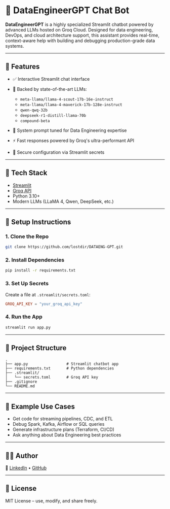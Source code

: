 # 🤖 DataEngineerGPT Chat Bot

**DataEngineerGPT** is a highly specialized Streamlit chatbot powered by advanced LLMs hosted on Groq Cloud. Designed for data engineering, DevOps, and cloud architecture support, this assistant provides real-time, context-aware help with building and debugging production-grade data systems.

---

## 🚀 Features

* ✅ Interactive Streamlit chat interface
* 🤖 Backed by state-of-the-art LLMs:

  * `meta-llama/llama-4-scout-17b-16e-instruct`
  * `meta-llama/llama-4-maverick-17b-128e-instruct`
  * `qwen-qwq-32b`
  * `deepseek-r1-distill-llama-70b`
  * `compound-beta`
* 🧠 System prompt tuned for Data Engineering expertise
* ⚡ Fast responses powered by Groq's ultra-performant API
* 🔐 Secure configuration via Streamlit secrets

---

## 🧰 Tech Stack

* [Streamlit](https://streamlit.io/)
* [Groq API](https://console.groq.com/)
* Python 3.10+
* Modern LLMs (LLaMA 4, Qwen, DeepSeek, etc.)

---

## 🔧 Setup Instructions

### 1. Clone the Repo

```bash
git clone https://github.com/lostdir/DATAENG-GPT.git
```

### 2. Install Dependencies

```bash
pip install -r requirements.txt
```

### 3. Set Up Secrets

Create a file at `.streamlit/secrets.toml`:

```toml
GROQ_API_KEY = "your_groq_api_key"
```

### 4. Run the App

```bash
streamlit run app.py
```

---

## 📁 Project Structure

```
.
├── app.py                 # Streamlit chatbot app
├── requirements.txt       # Python dependencies
├── .streamlit/
│   └── secrets.toml       # Groq API key
├── .gitignore
└── README.md
```

---

## 📌 Example Use Cases

* Get code for streaming pipelines, CDC, and ETL
* Debug Spark, Kafka, Airflow or SQL queries
* Generate infrastructure plans (Terraform, CI/CD)
* Ask anything about Data Engineering best practices

---

## 👨‍💼 Author

🔗 [LinkedIn](https://linkedin.com/in/harshalkh192) • [GitHub](https://github.com/lostdir)

---

## 📝 License

MIT License – use, modify, and share freely.
